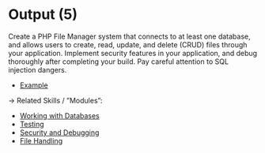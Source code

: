 # Output (5)  

Create a PHP File Manager system that connects to at least one database, and allows users to create, read, update, and delete (CRUD) files through your application. Implement security features in your application, and debug thoroughly after completing your build. 
Pay careful attention to SQL injection dangers.
- [Example](https://docs.google.com/a/andela.com/document/d/1UurObk2P9Nn7YKLWka12_PMDRHT7CbDCIgEMYzaEXVU)

 → Related Skills / ”Modules”: <br> 
- [Working with Databases](www.link.com) 
- [Testing](www.link.com) 
- [Security and Debugging](www.link.com) 
- [File Handling](www.link.com) 
